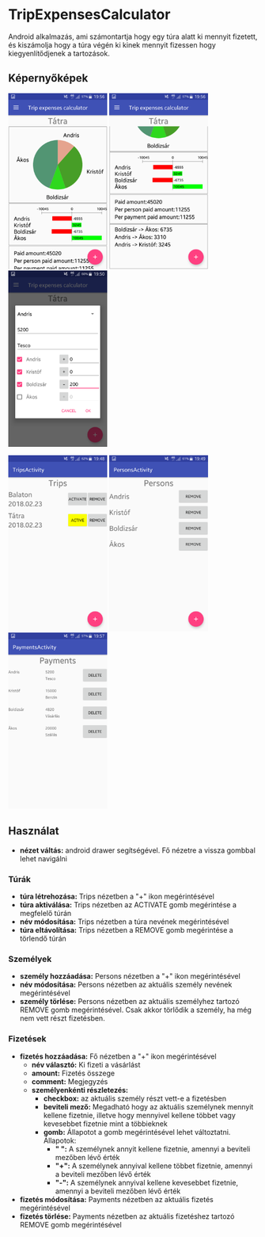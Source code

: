 # TripExpensesCalculator

Android alkalmazás, ami számontartja hogy egy túra alatt ki mennyit fizetett, és kiszámolja hogy a túra végén ki kinek mennyit fizessen hogy kiegyenlítődjenek a tartozások.

## Képernyőképek

<img src="https://github.com/kcsombi/TripExpensesCalculator/blob/master/Screenshots/Screenshot_2018-02-23-19-56-24.png" alt="alt text" width="200"> <img src="https://github.com/kcsombi/TripExpensesCalculator/blob/master/Screenshots/Screenshot_2018-02-23-19-56-27.png" alt="alt text" width="200">
<img src="https://github.com/kcsombi/TripExpensesCalculator/blob/master/Screenshots/Screenshot_2018-02-23-19-50-32.png" alt="alt text" width="200">

<img src="https://github.com/kcsombi/TripExpensesCalculator/blob/master/Screenshots/Screenshot_2018-02-23-19-48-32.png" alt="alt text" width="200"> <img src="https://github.com/kcsombi/TripExpensesCalculator/blob/master/Screenshots/Screenshot_2018-02-23-19-49-15.png" alt="alt text" width="200">
<img src="https://github.com/kcsombi/TripExpensesCalculator/blob/master/Screenshots/Screenshot_2018-02-23-19-57-11.png" alt="alt text" width="200">

## Használat
- **nézet váltás:** android drawer segítségével. Fő nézetre a vissza gombbal lehet navigálni
### Túrák
- **túra létrehozása:** Trips nézetben a "+" ikon megérintésével
- **túra aktiválása:** Trips nézetben az ACTIVATE gomb megérintése a megfelelő túrán
- **név módosítása:** Trips nézetben a túra nevének megérintésével
- **túra eltávolítása:** Trips nézetben a REMOVE gomb megérintése a törlendő túrán
### Személyek
- **személy hozzáadása:** Persons nézetben a "+" ikon megérintésével
- **név módosítása:** Persons nézetben az aktuális személy nevének megérintésével
- **személy törlése:** Persons nézetben az aktuális személyhez tartozó REMOVE gomb megérintésével. Csak akkor törlődik a személy, ha még nem vett részt fizetésben.
### Fizetések
- **fizetés hozzáadása:** Fő nézetben a "+" ikon megérintésével
    - **név választó:** Ki fizeti a vásárlást
    - **amount:** Fizetés összege
    - **comment:** Megjegyzés
    - **személyenkénti részletezés:**
        - **checkbox:** az aktuális személy részt vett-e a fizetésben
        - **beviteli mező:** Megadható hogy az aktuális személynek mennyit kellene fizetnie, illetve hogy mennyivel kellene többet vagy kevesebbet fizetnie mint a többieknek
        - **gomb:** Állapotot a gomb megérintésével lehet változtatni. Állapotok:
            - **" ":** A személynek annyit kellene fizetnie, amennyi a beviteli mezőben lévő érték
            - **"+":** A személynek annyival kellene többet fizetnie, amennyi a beviteli mezőben lévő érték
            - **"-":** A személynek annyival kellene kevesebbet fizetnie, amennyi a beviteli mezőben lévő érték
- **fizetés módosítása:** Payments nézetben az aktuális fizetés megérintésével
- **fizetés törlése:** Payments nézetben az aktuális fizetéshez tartozó REMOVE gomb megérintésével
